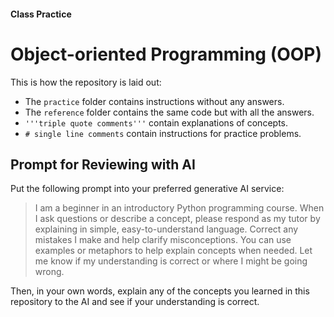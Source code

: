 #### Class Practice
# Object-oriented Programming (OOP)
This is how the repository is laid out:
- The `practice` folder contains instructions without any answers.
- The `reference` folder contains the same code but with all the answers.
- `'''triple quote comments'''` contain explanations of concepts.
- `# single line comments` contain instructions for practice problems.
    
## Prompt for Reviewing with AI
Put the following prompt into your preferred generative AI service:
> I am a beginner in an introductory Python programming course. When I ask questions or describe a concept, please respond as my tutor by explaining in simple, easy-to-understand language. Correct any mistakes I make and help clarify misconceptions. You can use examples or metaphors to help explain concepts when needed. Let me know if my understanding is correct or where I might be going wrong.

Then, in your own words, explain any of the concepts you learned in this repository to the AI and see if your understanding is correct.
